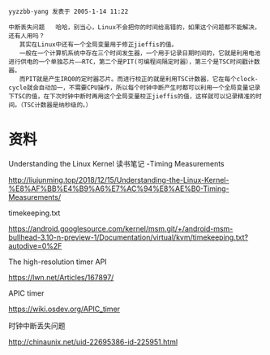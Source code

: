 ```
yyzzbb-yang 发表于 2005-1-14 11:22

中断丢失问题   哈哈，别当心，Linux不会把你的时间给高错的，如果这个问题都不能解决，还有人用吗？
   其实在Linux中还有一个全局变量用于修正jieffis的值。
   一般在一个计算机系统中存在三个时间发生器，一个用于记录日期时间的，它就是利用电池进行供电的一个单独芯片——RTC，第二个是PIT(可编程间隔定时器），第三个是TSC时间戳计数器。
   而PIT就是产生IRQ0的定时器芯片。而进行校正的就是利用TSC计数器，它在每个clock-cycle就会自动加一，不需要CPU操作，所以每个时钟中断产生时都可以利用一个全局变量记录下TSC的值，在下次时钟中断时再用这个全局变量校正jieffis的值，这样就可以记录精准的时间。（TSC计数器是纳秒级的。）
```


# 资料

Understanding the Linux Kernel 读书笔记 -Timing Measurements

http://liujunming.top/2018/12/15/Understanding-the-Linux-Kernel-%E8%AF%BB%E4%B9%A6%E7%AC%94%E8%AE%B0-Timing-Measurements/

timekeeping.txt

https://android.googlesource.com/kernel/msm.git/+/android-msm-bullhead-3.10-n-preview-1/Documentation/virtual/kvm/timekeeping.txt?autodive=0%2F

The high-resolution timer API

https://lwn.net/Articles/167897/

APIC timer

https://wiki.osdev.org/APIC_timer

时钟中断丢失问题

http://chinaunix.net/uid-22695386-id-225951.html